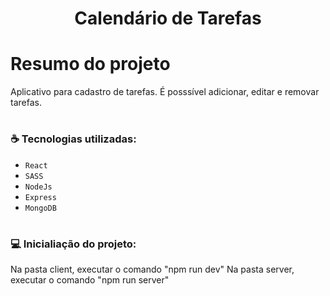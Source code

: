 <h1 align="center">Calendário de Tarefas</h1>

# Resumo do projeto
Aplicativo para cadastro de tarefas. É posssível adicionar, editar e removar tarefas.
<br/>


# <h3 align="left"> :coffee: Tecnologias utilizadas: </h3>

- ``React``
- ``SASS``
- ``NodeJs``
- ``Express``
- ``MongoDB``

# <h3 align="left"> 💻 Inicialiação do projeto: </h3>
Na pasta client, executar o comando "npm run dev"
Na pasta server, executar o comando "npm run server"
